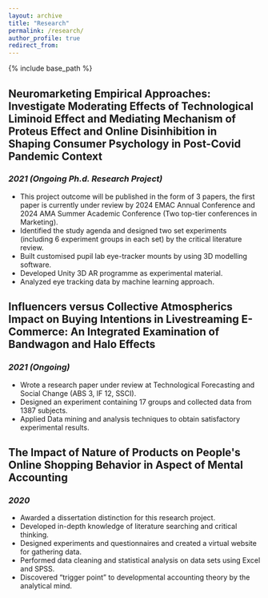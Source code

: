 ```yaml
---
layout: archive
title: "Research"
permalink: /research/
author_profile: true
redirect_from:
---
```


{% include base_path %}

Neuromarketing Empirical Approaches: Investigate Moderating Effects of Technological Liminoid Effect and Mediating Mechanism of Proteus Effect and Online Disinhibition in Shaping Consumer Psychology in Post-Covid Pandemic Context
---

### *2021 (Ongoing Ph.d. Research Project)* <br>

  * This project outcome will be published in the form of 3 papers, the first paper is currently under review by 2024 EMAC Annual Conference and 2024 AMA Summer Academic Conference (Two top-tier conferences in Marketing).
  * Identified the study agenda and designed two set experiments (including 6 experiment groups in each set) by the critical literature review.
  * Built customised pupil lab eye-tracker mounts by using 3D modelling software.
  * Developed Unity 3D AR programme as experimental material.
  * Analyzed eye tracking data by machine learning approach.

Influencers versus Collective Atmospherics Impact on Buying Intentions in Livestreaming E-Commerce: An Integrated Examination of Bandwagon and Halo Effects
---

### *2021 (Ongoing)* <br>

  * Wrote a research paper under review at Technological Forecasting and Social Change (ABS 3, IF 12, SSCI).
  *	Designed an experiment containing 17 groups and collected data from 1387 subjects.
  *	Applied Data mining and analysis techniques to obtain satisfactory experimental results.

The Impact of Nature of Products on People's Online Shopping Behavior in Aspect of Mental Accounting
---

### *2020* <br>

  *	Awarded a dissertation distinction for this research project.
  *	Developed in-depth knowledge of literature searching and critical thinking.
  *	Designed experiments and questionnaires and created a virtual website for gathering data.
  *	Performed data cleaning and statistical analysis on data sets using Excel and SPSS.
  *	Discovered “trigger point” to developmental accounting theory by the analytical mind.
